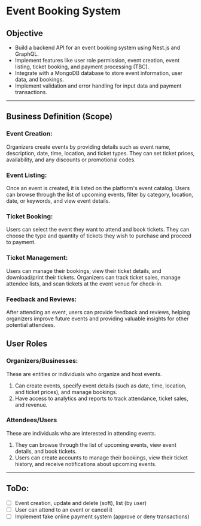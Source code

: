# Event Booking System

## Objective
- Build a backend API for an event booking system using Nest.js and GraphQL.
- Implement features like user role permission, event creation, event listing, ticket booking, and payment processing (TBC).
- Integrate with a MongoDB database to store event information, user data, and bookings.
- Implement validation and error handling for input data and payment transactions.

---
## Business Definition (Scope)
### Event Creation:
Organizers create events by providing details such as event name, description, date, time, location, and ticket types.
They can set ticket prices, availability, and any discounts or promotional codes.

### Event Listing:
Once an event is created, it is listed on the platform's event catalog.
Users can browse through the list of upcoming events, filter by category, location, date, or keywords, and view event details.

### Ticket Booking:
Users can select the event they want to attend and book tickets.
They can choose the type and quantity of tickets they wish to purchase and proceed to payment.

### Ticket Management:
Users can manage their bookings, view their ticket details, and download/print their tickets.
Organizers can track ticket sales, manage attendee lists, and scan tickets at the event venue for check-in.

### Feedback and Reviews:
After attending an event, users can provide feedback and reviews, helping organizers improve future events and providing valuable insights for other potential attendees.

## User Roles
### Organizers/Businesses:
These are entities or individuals who organize and host events.
1. Can create events, specify event details (such as date, time, location, and ticket prices), and manage bookings.
2. Have access to analytics and reports to track attendance, ticket sales, and revenue.

### Attendees/Users
These are individuals who are interested in attending events.
1. They can browse through the list of upcoming events, view event details, and book tickets.
2. Users can create accounts to manage their bookings, view their ticket history, and receive notifications about upcoming events.
---

## ToDo:

- [ ] Event creation, update and delete (soft), list (by user)
- [ ] User can attend to an event or cancel it
- [ ] Implement fake online payment system (approve or deny transactions)